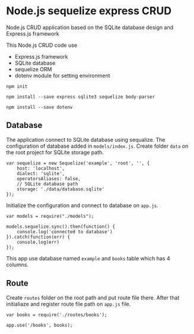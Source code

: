 # Node.js sequelize express CRUD
Node.js CRUD application based on the SQLite database design and Express.js framework

This Node.js CRUD code use 
- Express.js framework
- SQLite database
- sequelize ORM
- dotenv module for setting environment
```
npm init

npm install --save express sqlite3 sequelize body-parser

npm install --save dotenv
```

## Database

The application connect to SQLite database using sequalize. The configuration of database added in `models/index.js`. Create folder `data` on the root project for SQLite storage path.

```
var sequelize = new Sequelize('example', 'root', '', {
    host: 'localhost',
    dialect: 'sqlite',
    operatorsAliases: false,
    // SQLite database path
    storage: './data/database.sqlite'
});
```

Initialize the configuration and connect to database on `app.js`.
```
var models = require("./models");

models.sequelize.sync().then(function() {
    console.log('connected to database')
}).catch(function(err) {
    console.log(err)
});
```

This app use database named `example` and `books` table which has 4 columns. 

## Route
Create `routes` folder on the root path and put route file there. After that initialiaze and register route file path on `app.js` file.

```
var books = require('./routes/books');

app.use('/books', books);
```